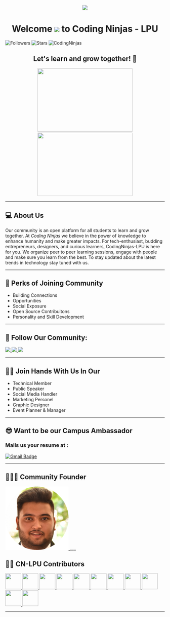 <p align="center">
  <a>
    <img src="https://www.codingninjas.com/assets-landing/images/CNLOGO.svg" width="300px">
  </a>

  <h1 align="center">
    Welcome <img src="https://raw.githubusercontent.com/MartinHeinz/MartinHeinz/master/wave.gif" width="30px"> to Coding Ninjas - LPU
  </h1>

  ![Followers](https://img.shields.io/github/followers/CodingNinjas-LPU?style=plastic&color=white=FOLLOWERS)
  ![Stars](https://img.shields.io/github/stars/Techahead?affiliations=OWNER&style=social)
  <img src="https://komarev.com/ghpvc/?username=CodingNinjas-LPU" alt="CodingNinjas" /> 
</p>

<h2 align="center">Let's learn and grow together! 🌱</h2>
<p align="center">
   <img src="https://encrypted-tbn0.gstatic.com/images?q=tbn:ANd9GcS6xRtLJRKPow_LKpj3Byq_iXOV1sg2nVpjkg&usqp=CAU" width=300, height=200>
   <img src="https://encrypted-tbn0.gstatic.com/images?q=tbn:ANd9GcT7nsmQy4r_zuZIKrLooIQq4dty4t-nmY73UQ&usqp=CAU" width=300, height=200>       
</p>

___

## 💻 About Us

Our community is an open platform for all students to learn and grow together. At *Coding Ninjas* we believe in the power of knowledge to enhance humanity and make greater impacts. For tech-enthusiast, budding entrepreneurs, designers, and curious learners, CodingNinjas-LPU is here for you. We organize peer to peer learning sessions, engage with people and make sure you learn from the best. To stay updated about the latest trends in technology stay tuned with us.

___

## 🤩 Perks of Joining Community

* Building Connections
* Opportunities
* Social Exposure
* Open Source Contribuitons
* Personality and Skill Development

___

## 🌟 Follow Our Community:

<a href = "https://www.linkedin.com/company/coding-ninjas-lpu" target="_blank">
  <img src="https://img.icons8.com/color/64/000000/linkedin.png"/>
</a>
<a href = "https://www.facebook.com/Coding-Ninjas-LPU-105358785328076" target="_blank">
  <img src="https://img.icons8.com/color/64/000000/facebook.png"/>
</a>
</a>
<a href = "https://instagram.com/codingninjas.lpu?utm_medium=copy_link" target="_blank">
  <img src="https://img.icons8.com/fluency/64/000000/instagram-new.png"/>
</a>
<!--
<a href = "#" target="_blank">
  <img src="https://img.icons8.com/color/64/000000/youtube-play.png"/>
</a>
<a href = "#" target="_blank">
  <img src="https://img.icons8.com/fluency/64/000000/discord-logo.png"/>
</a>
platforms still to be created -->
  
___

## 🤝🏻 Join Hands With Us In Our

* Technical Member
* Public Speaker
* Social Media Handler
* Marketing Personel
* Graphic Designer
* Event Planner & Manager

___
  
## 😎  Want to be our Campus Ambassador
### Mails us your resume at : 

  [![Gmail Badge](https://img.shields.io/badge/-codingninjaslpu@gmail.com-c14438?style=flat-square&logo=Gmail&logoColor=white&link=mailto:codingninjaslpu@gmail.com)](mailto:codingninjaslpu@gmail.com)
  
___

## 👩🏻‍💻 Community Founder 

<a href="https://instagram.com/aryansachdeva2000?utm_medium=copy_link" target="_blank">
  <img src="IMAGES/Aryan%20Sachdeva-modified.png" alt="Aryan Sachdeva" width="200" height="200">
</a>
___

## 💪🏻 CN-LPU Contributors 

  <a href = "https://github.com/imrantechwiz">
    <img src="https://avatars.githubusercontent.com/u/56226186?v=4" width=50, height=50/>
  </a>
  <a href = "https://github.com/dixit-kmt">
    <img src="https://avatars.githubusercontent.com/u/57592390?v=4" width=50, height=50/>
  </a>
  <a href = "https://github.com/syket-das">
    <img src="https://avatars.githubusercontent.com/u/80612737?v=4" width=50, height=50/>
  </a>
  <a href = "https://github.com/amanansari247">
    <img src="https://avatars.githubusercontent.com/u/72137751?v=4" width=50, height=50/>
  </a>
  <a href = "https://github.com/Amitabhchaurasia">
    <img src="https://avatars.githubusercontent.com/u/73948351?v=4" width=50, height=50/>
  </a>
  <a href = "https://github.com/mdimranraj">
    <img src="https://avatars.githubusercontent.com/u/75733950?v=4" width=50, height=50/>
  </a>
  <a href = "https://github.com/Ananya-thecodergirl">
    <img src="https://avatars.githubusercontent.com/u/72341852?v=4" width=50, height=50/>
  </a>
    <a href = "https://github.com/KarunakarJ">
    <img src="https://avatars.githubusercontent.com/u/57480205?v=4" width=50, height=50/>
  </a>
    <a href = "https://github.com/Spyder15">
    <img src="https://avatars.githubusercontent.com/u/97145602?v=4" width=50, height=50/>
  </a>
    <a href = "https://github.com/the-macson">
    <img src="https://avatars.githubusercontent.com/u/71259159?v=4" width=50, height=50/>
  </a>
    <a href = "https://github.com/vikasgupta970">
    <img src="https://avatars.githubusercontent.com/u/74144103?v=4" width=50, height=50/>
  </a>

  ___